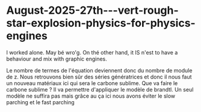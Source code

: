 # August-2025-27th---vert-rough-star-explosion-physics-for-physics-engines
I worked alone. May bé wro'g. On thé other hand, it IS n'est to have a behaviour and mix with graphic engines.


Le nombre de termes de l'équation deviennent donc du nombre de module de z. Nous retrouvons bien sûr des séries génératrices et donc il nous faut un nouveau matériaux ici qui sera le carbone sublime. Que va faire le carbone sublime ? Il va permettre d'appliquer le modèle de brandtl. Un seul modèle ne suffira pas mais grâce au ça ici nous avons éviter le slow parching et le fast parching
